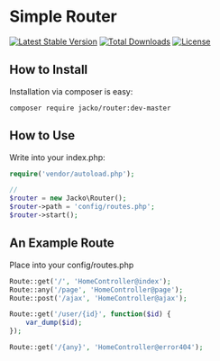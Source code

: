Simple Router
================================================================================
[![Latest Stable Version](https://poser.pugx.org/jacko/router/v/stable.svg)](https://packagist.org/packages/jacko/router)
[![Total Downloads](https://poser.pugx.org/jacko/router/downloads.svg)](https://packagist.org/packages/jacko/router)
[![License](https://poser.pugx.org/jacko/router/license.svg)](https://packagist.org/packages/jacko/router)


How to Install
--------------------------------------------------------------------------------
Installation via composer is easy:

	composer require jacko/router:dev-master

How to Use
--------------------------------------------------------------------------------
Write into your index.php:

```php
require('vendor/autoload.php');

//
$router = new Jacko\Router();
$router->path = 'config/routes.php';
$router->start();
```

An Example Route
--------------------------------------------------------------------------------
Place into your config/routes.php
```php
Route::get('/', 'HomeController@index');
Route::any('/page', 'HomeController@page');
Route::post('/ajax', 'HomeController@ajax');

Route::get('/user/{id}', function($id) {
    var_dump($id);
});

Route::get('/{any}', 'HomeController@error404');
```
